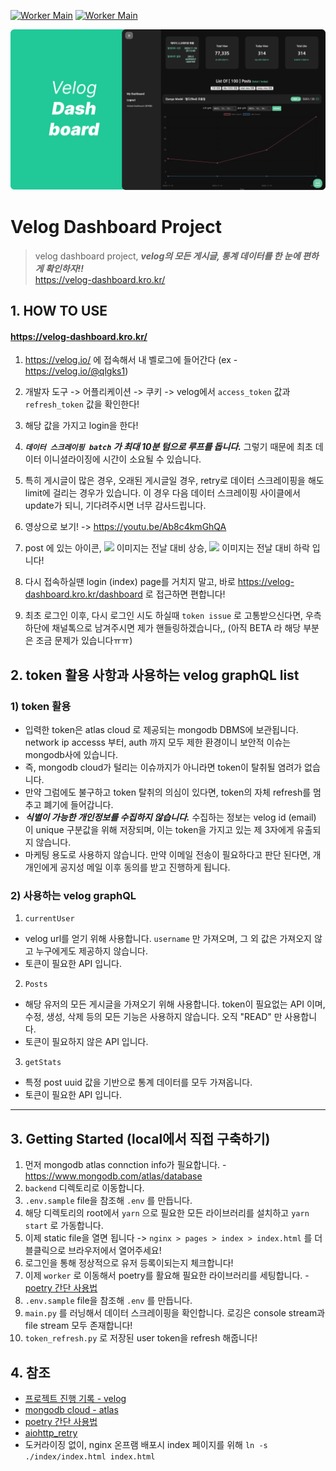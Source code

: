 
[![Worker Main](https://github.com/Check-Data-Out/velog-dashboard/actions/workflows/worker_main.yaml/badge.svg?branch=main)](https://github.com/Check-Data-Out/velog-dashboard/actions/workflows/worker_main.yaml)
[![Worker Main](https://github.com/Check-Data-Out/velog-dashboard/actions/workflows/worker_token_refresh.yaml/badge.svg?branch=main)](https://github.com/Check-Data-Out/velog-dashboard/actions/workflows/worker_token_refresh.yaml)

![](./nginx/pages/imgs/velog-dashboard-thumnail.png)

# Velog Dashboard Project

> velog dashboard project, ***velog의 모든 게시글, 통계 데이터를 한 눈에 편하게 확인하자!!*** </br>
> https://velog-dashboard.kro.kr/

## 1. HOW TO USE

#### https://velog-dashboard.kro.kr/

1. https://velog.io/ 에 접속해서 내 벨로그에 들어간다 (ex - https://velog.io/@qlgks1)

2. 개발자 도구 -> 어플리케이션 -> 쿠키 -> velog에서 `access_token` 값과 `refresh_token` 값을 확인한다!

3. 해당 값을 가지고 login을 한다!

4. ***`데이터 스크레이핑 batch` 가 최대 10분 텀으로 루프를 돕니다.*** 그렇기 때문에 최초 데이터 이니셜라이징에 시간이 소요될 수 있습니다. 

5. 특히 게시글이 많은 경우, 오래된 게시글일 경우, retry로 데이터 스크레이핑을 해도 limit에 걸리는 경우가 있습니다. 이 경우 다음 데이터 스크레이핑 사이클에서 update가 되니, 기다려주시면 너무 감사드립니다. 

6. 영상으로 보기! -> https://youtu.be/Ab8c4kmGhQA

7. post 에 있는 아이콘, ![](https://img.icons8.com/external-royyan-wijaya-detailed-outline-royyan-wijaya/24/20c997/external-eyes-interface-royyan-wijaya-detailed-outline-royyan-wijaya.png) 이미지는 전날 대비 상승, ![](https://img.icons8.com/material-sharp/24/F25081/sleepy-eyes.png) 이미지는 전날 대비 하락 입니다!

8. 다시 접속하실땐 login (index) page를 거치지 말고, 바로 https://velog-dashboard.kro.kr/dashboard 로 접근하면 편합니다!

9. 최초 로그인 이후, 다시 로그인 시도 하실때 `token issue` 로 고통받으신다면, 우측 하단에 채널톡으로 남겨주시면 제가 핸들링하겠습니다,, (아직 BETA 라 해당 부분은 조금 문제가 있습니다ㅠㅠ)

## 2. token 활용 사항과 사용하는 velog graphQL list

### 1) token 활용

- 입력한 token은 atlas cloud 로 제공되는 mongodb DBMS에 보관됩니다. network ip accesss 부터, auth 까지 모두 제한 환경이니 보안적 이슈는 mongodb사에 있습니다.
- 즉, mongodb cloud가 털리는 이슈까지가 아니라면 token이 탈취될 염려가 없습니다. 
- 만약 그럼에도 불구하고 token 탈취의 의심이 있다면, token의 자체 refresh를 멈추고 폐기에 들어갑니다. 
- ***식별이 가능한 개인정보를 수집하지 않습니다.*** 수집하는 정보는 velog id (email) 이 unique 구분값을 위해 저장되며, 이는 token을 가지고 있는 제 3자에게 유출되지 않습니다.
- 마케팅 용도로 사용하지 않습니다. 만약 이메일 전송이 필요하다고 판단 된다면, 개개인에게 공지성 메일 이후 동의를 받고 진행하게 됩니다. 

### 2) 사용하는 velog graphQL

1. `currentUser`
- velog url를 얻기 위해 사용합니다. `username` 만 가져오며, 그 외 값은 가져오지 않고 누구에게도 제공하지 않습니다.
- 토큰이 필요한 API 입니다.

2. `Posts`
- 해당 유저의 모든 게시글을 가져오기 위해 사용합니다. token이 필요없는 API 이며, 수정, 생성, 삭제 등의 모든 기능은 사용하지 않습니다. 오직 "READ" 만 사용합니다.
- 토큰이 필요하지 않은 API 입니다.

3. `getStats`
- 특정 post uuid 값을 기반으로 통계 데이터를 모두 가져옵니다.
- 토큰이 필요한 API 입니다.

---

## 3. Getting Started (local에서 직접 구축하기)

1. 먼저 mongodb atlas connction info가 필요합니다. - https://www.mongodb.com/atlas/database
2. `backend` 디렉토리로 이동합니다.
3. `.env.sample` file을 참조해 `.env` 를 만듭니다.
4. 해당 디렉토리의 root에서 `yarn` 으로 필요한 모든 라이브러리를 설치하고 `yarn start` 로 가동합니다.
5. 이제 static file을 열면 됩니다 -> `nginx > pages > index > index.html` 를 더블클릭으로 브라우저에서 열어주세요!
6. 로그인을 통해 정상적으로 유저 등록이되는지 체크합니다!
7. 이제 `worker` 로 이동해서 poetry를 활요해 필요한 라이브러리를 세팅합니다. - [poetry 간단 사용법](https://velog.io/@qlgks1/python-poetry-%EC%84%A4%EC%B9%98%EB%B6%80%ED%84%B0-project-initializing-%ED%99%9C%EC%9A%A9%ED%95%98%EA%B8%B0)
8. `.env.sample` file을 참조해 `.env` 를 만듭니다.
9. `main.py` 를 러닝해서 데이터 스크레이핑을 확인합니다. 로깅은 console stream과 file stream 모두 존재합니다!
10. `token_refresh.py` 로 저장된 user token을 refresh 해줍니다!


## 4. 참조

- [프로젝트 진행 기록 - velog](https://velog.io/@qlgks1/velog-dashboard-%EC%A0%9C%EC%9E%91%EA%B8%B0-%EB%B2%A8%EB%A1%9C%EA%B7%B8-%ED%86%B5%EA%B3%84%EB%A5%BC-%ED%8E%B8%ED%95%98%EA%B2%8C-%EB%B3%B4%EA%B3%A0-%EC%8B%B6%EC%96%B4%EC%9A%94-%E3%85%A0)
- [mongodb cloud - atlas](https://www.mongodb.com/atlas/database)
- [poetry 간단 사용법](https://velog.io/@qlgks1/python-poetry-%EC%84%A4%EC%B9%98%EB%B6%80%ED%84%B0-project-initializing-%ED%99%9C%EC%9A%A9%ED%95%98%EA%B8%B0)
- [aiohttp_retry](https://github.com/inyutin/aiohttp_retry)
- 도커라이징 없이, nginx 온프램 배포시 index 페이지를 위해 `ln -s ./index/index.html index.html`